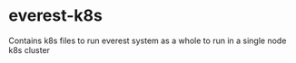 # everest-k8s

Contains k8s files to run everest system as a whole to run in a single node k8s cluster
